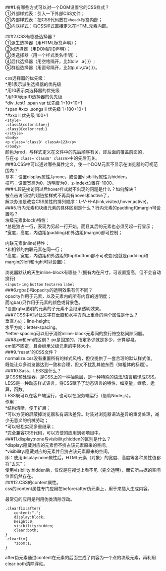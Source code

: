 ###1.有哪些方式可以对一个DOM设置它的CSS样式？     
①外部样式表：引入一下外部CSS文件；     
②内部样式表：把CSS代码放在`<head>`标签内部；   
③内联样式：将CSS样式直接定义在HTML元素内部。   
   
###2.CSS有哪些选择器？   
①派生选择器（用HTML标签声明）；   
②id选择器（用DOM的ID声明）；   
③类选择器（用一个样式类名申明）；   
④后代选择器（用空格隔开，比如div&nbsp;&nbsp;.a{ }）;   
⑤群组选择器（用逗号隔开，比如p,div,#a{ }）。   
  
css选择器的优先级：  
*用1表示派生选择器的优先级    
*用10表示类选择器的优先级   
*用100表示ID选择器的优先级    
*div .test1 .span var 优先级 1+10+10+1   
*span #xxx .songs li 优先级 1+100+10+1   
*#xxx li 优先级 100+1   
`<style>`   
    `.classA{color:blue;}`     
    `.classB{color:red;}`      
`</style>`      
`<body>`     
    `<p class='classB' classA>123</p>`    
`</body>`    
颜色为red，与样式定义在文件中的先后顺序有关，即后面的覆盖前面的，    
与在`<p class='classB' classA>`中的先后无关。     
###3.CSS中可以通过哪些属性定义，使一个DOM元素不显示在浏览器的可视范围内？     
基本：设置display属性为none，或设置visibility属性为hidden。     
技巧：设置宽高为0，透明度为0，z-index位置在-1000。    
###4.超链接访问过后hover样式就不出现的问题是什么？如何解决？   
被点击访问过的超链接样式不再具有hover和active了，   
解决办法是改变CSS属性的排列顺序：L-V-H-A(link,visited,hover,active)。   
###5.行内元素和块级元素的具体区别是什么？行内元素的padding和margin可设置吗？     
块级元素(block)特性：    
*总是独占一行，表现为另起一行开始，而且其后的元素也必须另起一行显示；    
*宽度，高度，内边距(padding)和外边距(margin)都可控制；    
    
内联元素(inline)特性：    
*和相邻的内联元素在同一行；    
*高度，宽度，内边距和外边距的top/bottom都不可改变(也就是padding和margin的left和right可以设置)；     
    
浏览器默认的天生inline-block有哪些？(拥有内在尺寸，可设置宽高，但不会自动换行)     
`<input>`  `img` `button` `textarea` `label`    
###6.rgba()和opacity的透明效果有何不同？    
opacity作用于元素，以及元素内的所有内容的透明度；    
而rgba()只作用于元素的颜色或背景色。    
*设置rgba透明的元素的子元素不会继承透明效果。   
###7.CSS中可以让文字在垂直和水平方向上重叠的两个属性是什么？   
垂直方向：line-height;   
水平方向：letter-spacing。   
*letter-spacing可以用于消除inline-block元素间的换行符空格间隙问题。    
###8.px和em的区别？
px是固定的，指定多少就是多少，计算容易。    
em值不固定，且会继承父级元素的字体大小。    
###9.“reset”的CSS文件？     
normalize.css没有重置所有的样式风格，但仅提供了一套合理的默认样式值。    
既能让众多浏览器达到一致和合理，但又不扰乱其他东西（如粗体的标题）。    
###10.Sass，LESS是什么？   
是CSS预处理器，是CSS上的一种抽象层，是一种特殊的语法/语言编译成CSS。    
LESS是一种动态样式语言，将CSS赋予了动态语言的特性，如变量，继承，运算，函数。   
LESS既可以在客户端运行，也可以在服务端运行（借助Node.js）。   
作用：   
*结构清晰，便于扩展；    
*可以方便的屏蔽掉浏览器私有语法差异。封装对浏览器语法差异的重复处理，减少无意义的机械劳动；    
*可以轻松实现多重继承；    
*完全兼容CSS代码，可以方便的应用到老项目中。    
###11.display:none与visibility:hidden的区别是什么？    
*display:隐藏对应的元素但不挤占该元素原来的空间。    
*visibility:隐藏对应的元素并且挤占该元素原来的空间。    
即：使用display:none属性后，HTML元素（对象）的宽度、高度等各种属性值都将“丢失”；     
使用visibility:hidden后，仅仅是在视觉上看不见（完全透明），而它所占据的空间位置仍然存在。     
###12.CSS的content属性。    
css的content属性专门应用在before/after伪元素上，用于来插入生成内容。    
   
最常见的应用是利用伪类清除浮动。   
```
.clearfix:after{
    content:".";     
    display:block;   
    height:0;   
    visibility:hidden;   
    clear:both;
}   
.clearfix{
    *zoom:1;
}
```       
after伪元素通过content在元素的后面生成了内容为一个点的块级元素，再利用clear:both清除浮动。   
